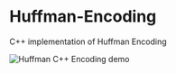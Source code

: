 Huffman-Encoding
================

C++ implementation of Huffman Encoding

![Huffman C++ Encoding demo](https://raw.githubusercontent.com/ShinDarth/Huffman-Encoding/master/huffman.png)
